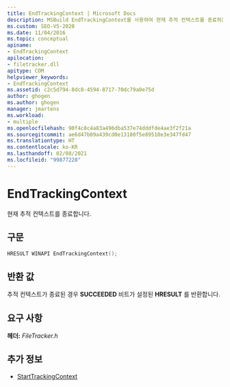 ```yaml
---
title: EndTrackingContext | Microsoft Docs
description: MSBuild EndTrackingContext를 사용하여 현재 추적 컨텍스트를 종료하는 구문, 반환 값, 요구 사항을 알아봅니다.
ms.custom: SEO-VS-2020
ms.date: 11/04/2016
ms.topic: conceptual
apiname:
- EndTrackingContext
apilocation:
- filetracker.dll
apitype: COM
helpviewer_keywords:
- EndTrackingContext
ms.assetid: c2c5d794-8dc8-4594-8717-70dc79a0e75d
author: ghogen
ms.author: ghogen
manager: jmartens
ms.workload:
- multiple
ms.openlocfilehash: 90f4c8c4a83a496dba537e74dddfde4ae3f2f21a
ms.sourcegitcommit: ae6d47b09a439cd0e13180f5e89510e3e347fd47
ms.translationtype: HT
ms.contentlocale: ko-KR
ms.lasthandoff: 02/08/2021
ms.locfileid: "99877228"
---
```

# <a name="endtrackingcontext"></a>EndTrackingContext

현재 추적 컨텍스트를 종료합니다.

## <a name="syntax"></a>구문

```cpp
HRESULT WINAPI EndTrackingContext();
```

## <a name="return-value"></a>반환 값

추적 컨텍스트가 종료된 경우 **SUCCEEDED** 비트가 설정된 **HRESULT** 를 반환합니다.

## <a name="requirements"></a>요구 사항

**헤더:** *FileTracker.h*

## <a name="see-also"></a>추가 정보

- [StartTrackingContext](../msbuild/starttrackingcontext.md)
